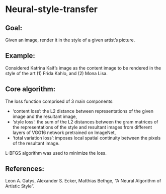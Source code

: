 # Neural-style-transfer

## Goal:
Given an image, render it in the style of a given artist’s picture.



## Example:
Considered Katrina Kaif’s image as the content image to be rendered in the style of the art (1) Frida Kahlo, and (2) Mona Lisa.


## Core algorithm:
The loss function comprised of 3 main components:
- ‘content loss’: the L2 distance between representations of the given image and the resultant image,
- ‘style loss’: the sum of the L2 distances between the gram matrices of the 	representations of the style and resultant images from different layers of 	VGG16 network pretrained on ImageNet,
- ‘total variation loss’: imposes local spatial continuity between the pixels of 	the resultant image.

L-BFGS algorithm was used to minimize the loss.



## References:
Leon A. Gatys, Alexander S. Ecker, Matthias Bethge, “A Neural Algorithm of Artistic Style”.
